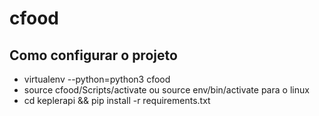 # cfood

## Como configurar o projeto

- virtualenv --python=python3 cfood
- source cfood/Scripts/activate ou source env/bin/activate para o linux
- cd keplerapi && pip install -r requirements.txt

